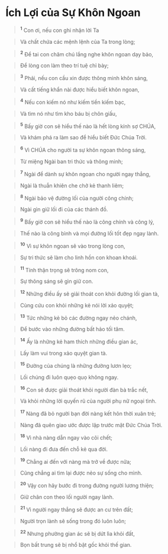 

# Ích Lợi của Sự Khôn Ngoan

> <sup><b>1</b></sup> Con ơi, nếu con ghi nhận lời Ta
>


> Và chất chứa các mệnh lệnh của Ta trong lòng;
>


> <sup><b>2</b></sup> Để tai con chăm chú lắng nghe khôn ngoan dạy bảo,
>


> Để lòng con làm theo trí tuệ chỉ bày;
>


> <sup><b>3</b></sup> Phải, nếu con cầu xin được thông minh khôn sáng,
>


> Và cất tiếng khẩn nài được hiểu biết khôn ngoan,
>


> <sup><b>4</b></sup> Nếu con kiếm nó như kiếm tiền kiếm bạc,
>


> Và tìm nó như tìm kho báu bị chôn giấu,
>


> <sup><b>5</b></sup> Bấy giờ con sẽ hiểu thế nào là hết lòng kính sợ CHÚA,
>


> Và khám phá ra làm sao để hiểu biết Đức Chúa Trời.
>


> <sup><b>6</b></sup> Vì CHÚA cho người ta sự khôn ngoan thông sáng,
>


> Từ miệng Ngài ban tri thức và thông minh;
>


> <sup><b>7</b></sup> Ngài để dành sự khôn ngoan cho người ngay thẳng,
>


> Ngài là thuẫn khiên che chở kẻ thanh liêm;
>


> <sup><b>8</b></sup> Ngài bảo vệ đường lối của người công chính;
>


> Ngài gìn giữ lối đi của các thánh đồ.
>


> <sup><b>9</b></sup> Bấy giờ con sẽ hiểu thế nào là công chính và công lý,
>


> Thế nào là công bình và mọi đường lối tốt đẹp ngay lành.
>


> <sup><b>10</b></sup> Vì sự khôn ngoan sẽ vào trong lòng con,
>


> Sự tri thức sẽ làm cho linh hồn con khoan khoái.
>


> <sup><b>11</b></sup> Tính thận trọng sẽ trông nom con,
>


> Sự thông sáng sẽ gìn giữ con.
>


> <sup><b>12</b></sup> Những điều ấy sẽ giải thoát con khỏi đường lối gian tà,
>


> Cùng cứu con khỏi những kẻ nói lời xảo quyệt;
>


> <sup><b>13</b></sup> Tức những kẻ bỏ các đường ngay nẻo chánh,
>


> Để bước vào những đường bất hảo tối tăm.
>


> <sup><b>14</b></sup> Ấy là những kẻ ham thích những điều gian ác,
>


> Lấy làm vui trong xảo quyệt gian tà.
>


> <sup><b>15</b></sup> Đường của chúng là những đường lươn lẹo;
>


> Lối chúng đi luôn quẹo quọ không ngay.
>


> <sup><b>16</b></sup> Con sẽ được giải thoát khỏi người đàn bà trắc nết,
>


> Và khỏi những lời quyến rũ của người phụ nữ ngoại tình.
>


> <sup><b>17</b></sup> Nàng đã bỏ người bạn đời nàng kết hôn thời xuân trẻ;
>


> Nàng đã quên giao ước được lập trước mặt Đức Chúa Trời.
>


> <sup><b>18</b></sup> Vì nhà nàng dẫn ngay vào cõi chết;
>


> Lối nàng đi đưa đến chỗ kẻ qua đời.
>


> <sup><b>19</b></sup> Chẳng ai đến với nàng mà trở về được nữa;
>


> Cũng chẳng ai tìm lại được nẻo sự sống cho mình.
>


> <sup><b>20</b></sup> Vậy con hãy bước đi trong đường người lương thiện;
>


> Giữ chân con theo lối người ngay lành.
>


> <sup><b>21</b></sup> Vì người ngay thẳng sẽ được an cư trên đất;
>


> Người trọn lành sẽ sống trong đó luôn luôn;
>


> <sup><b>22</b></sup> Nhưng phường gian ác sẽ bị dứt lìa khỏi đất,
>


> Bọn bất trung sẽ bị nhổ bật gốc khỏi thế gian.
>

